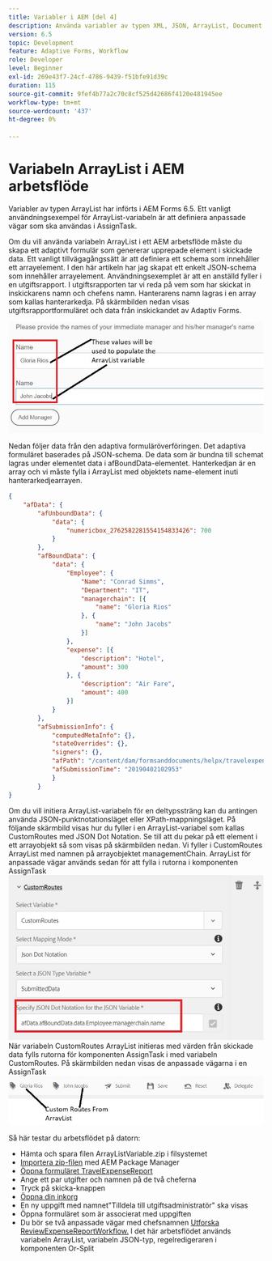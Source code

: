 ```yaml
---
title: Variabler i AEM [del 4]
description: Använda variabler av typen XML, JSON, ArrayList, Document i ett AEM arbetsflöde
version: 6.5
topic: Development
feature: Adaptive Forms, Workflow
role: Developer
level: Beginner
exl-id: 269e43f7-24cf-4786-9439-f51bfe91d39c
duration: 115
source-git-commit: 9fef4b77a2c70c8cf525d42686f4120e481945ee
workflow-type: tm+mt
source-wordcount: '437'
ht-degree: 0%

---
```


# Variabeln ArrayList i AEM arbetsflöde

Variabler av typen ArrayList har införts i AEM Forms 6.5. Ett vanligt användningsexempel för ArrayList-variabeln är att definiera anpassade vägar som ska användas i AssignTask.

Om du vill använda variabeln ArrayList i ett AEM arbetsflöde måste du skapa ett adaptivt formulär som genererar upprepade element i skickade data. Ett vanligt tillvägagångssätt är att definiera ett schema som innehåller ett arrayelement. I den här artikeln har jag skapat ett enkelt JSON-schema som innehåller arrayelement. Användningsexemplet är att en anställd fyller i en utgiftsrapport. I utgiftsrapporten tar vi reda på vem som har skickat in inskickarens namn och chefens namn. Hanterarens namn lagras i en array som kallas hanterarkedja. På skärmbilden nedan visas utgiftsrapportformuläret och data från inskickandet av Adaptiv Forms.

![expensereport](assets/expensereport.jpg)

Nedan följer data från den adaptiva formuläröverföringen. Det adaptiva formuläret baserades på JSON-schema. De data som är bundna till schemat lagras under elementet data i afBoundData-elementet. Hanterkedjan är en array och vi måste fylla i ArrayList med objektets name-element inuti hanterarkedjearrayen.

```json
{
    "afData": {
        "afUnboundData": {
            "data": {
                "numericbox_2762582281554154833426": 700
            }
        },
        "afBoundData": {
            "data": {
                "Employee": {
                    "Name": "Conrad Simms",
                    "Department": "IT",
                    "managerchain": [{
                        "name": "Gloria Rios"
                    }, {
                        "name": "John Jacobs"
                    }]
                },
                "expense": [{
                    "description": "Hotel",
                    "amount": 300
                }, {
                    "description": "Air Fare",
                    "amount": 400
                }]
            }
        },
        "afSubmissionInfo": {
            "computedMetaInfo": {},
            "stateOverrides": {},
            "signers": {},
            "afPath": "/content/dam/formsanddocuments/helpx/travelexpensereport",
            "afSubmissionTime": "20190402102953"
            }
        }
}
```

Om du vill initiera ArrayList-variabeln för en deltypssträng kan du antingen använda JSON-punktnotationsläget eller XPath-mappningsläget. På följande skärmbild visas hur du fyller i en ArrayList-variabel som kallas CustomRoutes med JSON Dot Notation. Se till att du pekar på ett element i ett arrayobjekt så som visas på skärmbilden nedan. Vi fyller i CustomRoutes ArrayList med namnen på arrayobjektet managementChain.
ArrayList för anpassade vägar används sedan för att fylla i rutorna i komponenten AssignTask
![kundvägar](assets/arraylist.jpg)
När variabeln CustomRoutes ArrayList initieras med värden från skickade data fylls rutorna för komponenten AssignTask i med variabeln CustomRoutes. På skärmbilden nedan visas de anpassade vägarna i en AssignTask
![tilldelninguppgift](assets/customactions.jpg)

Så här testar du arbetsflödet på datorn:

* Hämta och spara filen ArrayListVariable.zip i filsystemet
* [Importera zip-filen](assets/arraylistvariable.zip) med AEM Package Manager
* [Öppna formuläret TravelExpenseReport](http://localhost:4502/content/dam/formsanddocuments/helpx/travelexpensereport/jcr:content?wcmmode=disabled)
* Ange ett par utgifter och namnen på de två cheferna
* Tryck på skicka-knappen
* [Öppna din inkorg](http://localhost:4502/aem/inbox)
* En ny uppgift med namnet&quot;Tilldela till utgiftsadministratör&quot; ska visas
* Öppna formuläret som är associerat med uppgiften
* Du bör se två anpassade vägar med chefsnamnen
  [Utforska ReviewExpenseReportWorkflow.](http://localhost:4502/editor.html/conf/global/settings/workflow/models/ReviewExpenseReport.html) I det här arbetsflödet används variabeln ArrayList, variabeln JSON-typ, regelredigeraren i komponenten Or-Split
